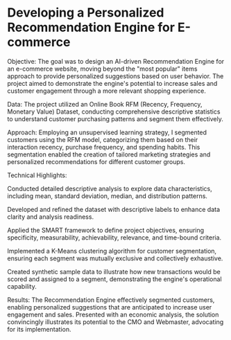 # Developing a Personalized Recommendation Engine for E-commerce

Objective: The goal was to design an AI-driven Recommendation Engine for an e-commerce website, moving beyond the "most popular" items approach to provide personalized suggestions based on user behavior. The project aimed to demonstrate the engine's potential to increase sales and customer engagement through a more relevant shopping experience.

Data: The project utilized an Online Book RFM (Recency, Frequency, Monetary Value) Dataset, conducting comprehensive descriptive statistics to understand customer purchasing patterns and segment them effectively.

Approach: Employing an unsupervised learning strategy, I segmented customers using the RFM model, categorizing them based on their interaction recency, purchase frequency, and spending habits. This segmentation enabled the creation of tailored marketing strategies and personalized recommendations for different customer groups.

Technical Highlights:

Conducted detailed descriptive analysis to explore data characteristics, including mean, standard deviation, median, and distribution patterns.

Developed and refined the dataset with descriptive labels to enhance data clarity and analysis readiness.

Applied the SMART framework to define project objectives, ensuring specificity, measurability, achievability, relevance, and time-bound criteria.

Implemented a K-Means clustering algorithm for customer segmentation, ensuring each segment was mutually exclusive and collectively exhaustive.

Created synthetic sample data to illustrate how new transactions would be scored and assigned to a segment, demonstrating the engine's operational capability.

Results: The Recommendation Engine effectively segmented customers, enabling personalized suggestions that are anticipated to increase user engagement and sales. Presented with an economic analysis, the solution convincingly illustrates its potential to the CMO and Webmaster, advocating for its implementation.
